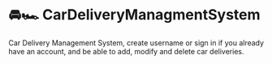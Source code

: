 # 🚘🏎️ CarDeliveryManagmentSystem
Car Delivery Management System, create username or sign in if you already have an account, and be able to add, modify and delete car deliveries.
